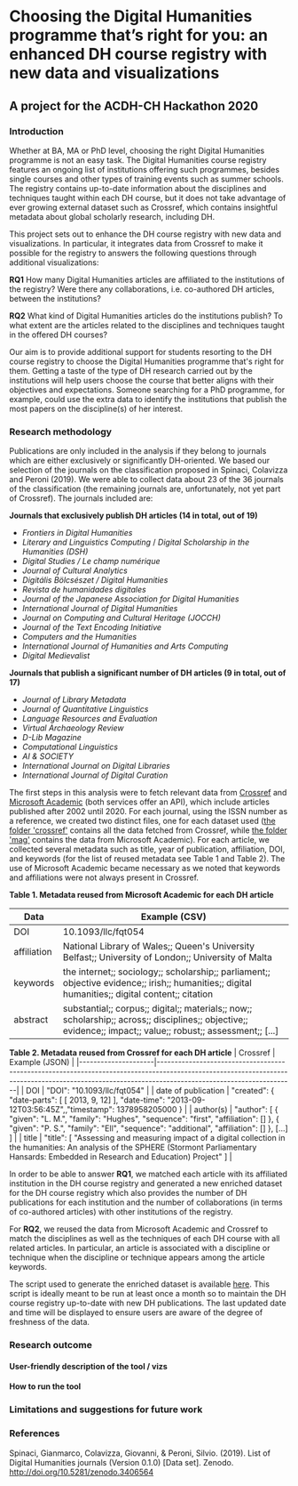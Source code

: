 # Choosing the Digital Humanities programme that’s right for you: an enhanced DH course registry with new data and visualizations
## A project for the ACDH-CH Hackathon 2020

### Introduction

Whether at BA, MA or PhD level, choosing the right Digital Humanities programme is not an easy task. The Digital Humanities course registry features an ongoing list of institutions offering such programmes, besides single courses and other types of training events such as summer schools. The registry contains up-to-date information about the disciplines and techniques taught within each DH course, but it does not take advantage of ever growing external dataset such as Crossref, which contains insightful metadata about global scholarly research, including DH.

This project sets out to enhance the DH course registry with new data and visualizations. In particular, it integrates data from Crossref to make it possible for the registry to answers the following questions through additional visualizations:

**RQ1** How many Digital Humanities articles are affiliated to the institutions of the registry? Were there any collaborations, i.e. co-authored DH articles, between the institutions?

**RQ2** What kind of Digital Humanities articles do the institutions publish? To what extent are the articles related to the disciplines and techniques taught in the offered DH courses?

Our aim is to provide additional support for students resorting to the DH course registry to choose the Digital Humanities programme that's right for them. Getting a taste of the type of DH research carried out by the institutions will help users choose the course that better aligns with their objectives and expectations. Someone searching for a PhD programme, for example, could use the extra data to identify the institutions that publish the most papers on the discipline(s) of her interest.

### Research methodology

Publications are only included in the analysis if they belong to journals which are either exclusively or significantly DH-oriented. We based our selection of the journals on the classification proposed in Spinaci, Colavizza and Peroni (2019). We were able to collect data about 23 of the 36 journals of the classification (the remaining journals are, unfortunately, not yet part of Crossref). The journals included are:

**Journals that exclusively publish DH articles (14 in total, out of 19)**
- *Frontiers in Digital Humanities*
- *Literary and Linguistics Computing* / *Digital Scholarship in the Humanities (DSH)*
- *Digital Studies / Le champ numérique*
- *Journal of Cultural Analytics* 
- *Digitális Bölcsészet / Digital Humanities*
- *Revista de humanidades digitales* 
- *Journal of the Japanese Association for Digital Humanities*
- *International Journal of Digital Humanities*
- *Journal on Computing and Cultural Heritage (JOCCH)* 
- *Journal of the Text Encoding Initiative*
- *Computers and the Humanities*
- *International Journal of Humanities and Arts Computing*
- *Digital Medievalist*

**Journals that publish a significant number of DH articles (9  in total, out of 17)**
- *Journal of Library Metadata*
- *Journal of Quantitative Linguistics*
- *Language Resources and Evaluation*
- *Virtual Archaeology Review*
- *D-Lib Magazine*
- *Computational Linguistics*
- *AI & SOCIETY*
- *International Journal on Digital Libraries*
- *International Journal of Digital Curation*

The first steps in this analysis were to fetch relevant data from [Crossref](https://www.crossref.org/) and [Microsoft Academic](https://academic.microsoft.com/home) (both services offer an API), which include articles published after 2002 until 2020. For each journal, using the ISSN number as a reference, we created two distinct files, one for each dataset used ([the folder 'crossref'](https://github.com/br0ast/ACDH-2020/tree/master/src/data/crossref) contains all the data fetched from Crossref, while [the folder 'mag'](https://github.com/br0ast/ACDH-2020/tree/master/src/data/mag) contains the data from Microsoft Academic). For each article, we collected several metadata such as title, year of publication, affiliation, DOI, and keywords (for the list of reused metadata see Table 1 and Table 2). The use of Microsoft Academic became necessary as we noted that keywords and affiliations were not always present in Crossref.

**Table 1. Metadata reused from Microsoft Academic for each DH article**

| Data | Example (CSV) |
|--------------------|-------------------------------------------------------------------------------------------------------------------------------------------------------------|
| DOI | 10.1093/llc/fqt054 |
| affiliation | National Library of Wales;; Queen's University Belfast;; University of London;; University of Malta |
| keywords | the internet;; sociology;; scholarship;; parliament;; objective evidence;; irish;; humanities;; digital humanities;; digital content;; citation |
| abstract | substantial;; corpus;; digital;; materials;; now;; scholarship;; across;; disciplines;; objective;; evidence;; impact;; value;; robust;; assessment;; [...] |

**Table 2. Metadata reused from Crossref for each DH article**
| Crossref | Example (JSON) |
|---------------------|--------------------------------------------------------------------------------------------------------------------------------------------------------------------------------------------------|
| DOI | "DOI": "10.1093/llc/fqt054" |
| date of publication | "created": { "date-parts": [ [ 2013, 9, 12] ], "date-time": "2013-09-12T03:56:45Z",,"timestamp": 1378958205000 } |
| author(s) | "author": [ { "given": "L. M.", "family": "Hughes", "sequence": "first", "affiliation": [] }, { "given": "P. S.", "family": "Ell", "sequence": "additional", "affiliation": [] }, […] ] |
| title | "title": [ "Assessing and measuring impact of a digital collection in the humanities: An analysis of the SPHERE (Stormont Parliamentary Hansards: Embedded in Research and Education) Project" ] |

In order to be able to answer **RQ1**, we matched each article with its affiliated institution in the DH course registry and generated a new enriched dataset for the DH course registry which also provides the number of DH publications for each institution and the number of collaborations (in terms of co-authored articles) with other institutions of the registry.

For **RQ2**, we reused the data from Microsoft Academic and Crossref to match the disciplines as well as the techniques of each DH course with all related articles. In particular, an article is associated with a discipline or technique when the discipline or technique appears among the article keywords.

<!---
Check, are we going to create a single script (to be launched once a week) calling any other script?
-->
The script used to generate the enriched dataset is available [here](https://github.com/br0ast/ACDH-2020/tree/master/src/script). This script is ideally meant to be run at least once a month so to maintain the DH course registry up-to-date with new DH publications. The last updated date and time will be displayed to ensure users are aware of the degree of freshness of the data. 

### Research outcome

#### User-friendly description of the tool / vizs
#### How to run the tool
	
### Limitations and suggestions for future work

### References

Spinaci, Gianmarco, Colavizza, Giovanni, & Peroni, Silvio. (2019). List of Digital Humanities journals (Version 0.1.0) [Data set]. Zenodo. http://doi.org/10.5281/zenodo.3406564

